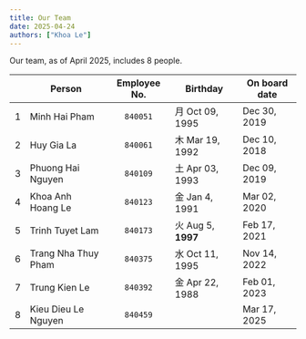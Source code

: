```yaml
---
title: Our Team
date: 2025-04-24
authors: ["Khoa Le"]
---
```

Our team, as of April 2025, includes 8 people.

|   ⠀ | Person              | Employee No. | Birthday          | On board date |
| --: | ------------------- | :----------: | ----------------- | ------------- |
|   1 | Minh Hai Pham       |   `840051`   | ⽉ Oct 09, 1995    | Dec 30, 2019  |
|   2 | Huy Gia La          |   `840061`   | ⽊ Mar 19, 1992    | Dec 10, 2018  |
|   3 | Phuong Hai Nguyen   |   `840109`   | ⼟ Apr 03, 1993    | Dec 09, 2019  |
|   4 | Khoa Anh Hoang Le   |   `840123`   | ⾦ Jan 4, 1991     | Mar 02, 2020  |
|   5 | Trinh Tuyet Lam     |   `840173`   | ⽕ Aug 5, **1997** | Feb 17, 2021  |
|   6 | Trang Nha Thuy Pham |   `840375`   | ⽔ Oct 11, 1995    | Nov 14, 2022  |
|   7 | Trung Kien Le       |   `840392`   | ⾦ Apr 22, 1988    | Feb 01, 2023  |
|   8 | Kieu Dieu Le Nguyen |   `840459`   |                   | Mar 17, 2025  |
